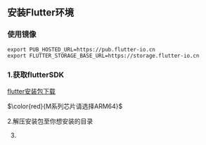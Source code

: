 ## 安装Flutter环境

### 使用镜像

```shell
export PUB_HOSTED_URL=https://pub.flutter-io.cn
export FLUTTER_STORAGE_BASE_URL=https://storage.flutter-io.cn
```

### 1.获取flutterSDK

[flutter安装包下载](https://docs.flutter.dev/development/tools/sdk/releases?tab=macos#macos)

$\color{red}{M系列芯片请选择ARM64}$

2.解压安装包至你想安装的目录

3.



